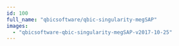 ```yaml
---
id: 100
full_name: "qbicsoftware/qbic-singularity-megSAP"
images: 
  - "qbicsoftware-qbic-singularity-megSAP-v2017-10-25"
---
```


